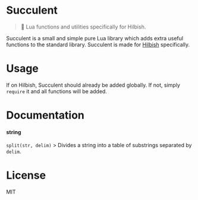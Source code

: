 # Succulent
> 🌿 Lua functions and utilities specifically for Hilbish.

Succulent is a small and simple pure Lua library which adds extra useful functions
to the standard library. Succulent is made for [Hilbish](https://github.com/Rosettea/Hilbish) specifically.

# Usage
If on Hilbish, Succulent should already be added globally. If not, simply `require` it
and all functions will be added.

# Documentation
#### string
`split(str, delim)` > Divides a string into a table of substrings separated by `delim`.

# License
MIT

